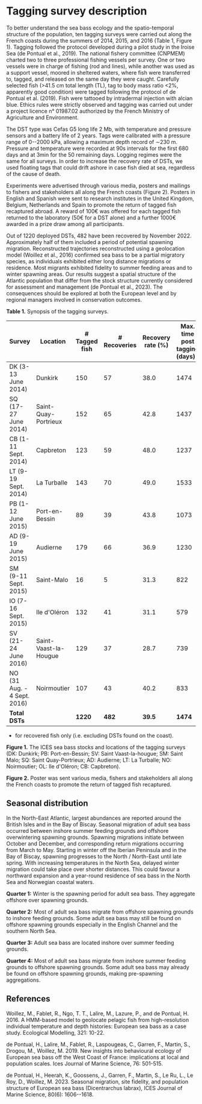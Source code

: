 # Tagging survey description

To better understand the sea bass ecology and the spatio-temporal structure of the population, ten tagging surveys were carried out along the French coasts during the summers of 2014, 2015, and 2016 (Table 1, Figure 1). Tagging followed the protocol developed during a pilot study in the Iroise Sea (de Pontual et al., 2019). The national fishery committee (CNPMEM) charted two to three professional fishing vessels per survey. One or two vessels were in charge of fishing (rod and lines), while another was used as a support vessel, moored in sheltered waters, where fish were transferred to, tagged, and released on the same day they were caught. Carefully selected fish (>41.5 cm total length (TL), tag to body mass ratio <2%, apparently good condition) were tagged following the protocol of de Pontual et al. (2019). Fish were tattooed by intradermal injection with alcian blue. Ethics rules were strictly observed and tagging was carried out under a project licence n° 01987.02 authorized by the French Ministry of Agriculture and Environment.

The DST type was Cefas G5 long life 2 Mb, with temperature and pressure sensors and a battery life of 2 years. Tags were calibrated with a pressure range of 0--2000 kPa, allowing a maximum depth record of ∼230 m. Pressure and temperature were recorded at 90s intervals for the first 680 days and at 3min for the 50 remaining days. Logging regimes were the same for all surveys. In order to increase the recovery rate of DSTs, we used floating tags that could drift ashore in case fish died at sea, regardless of the cause of death.

Experiments were advertised through various media, posters and mailings to fishers and stakeholders all along the French coasts (Figure 2). Posters in English and Spanish were sent to research institutes in the United Kingdom, Belgium, Netherlands and Spain to promote the return of tagged fish recaptured abroad. A reward of 100€ was offered for each tagged fish returned to the laboratory (50€ for a DST alone) and a further 1000€ awarded in a prize draw among all participants.

Out of 1220 deployed DSTs, 482 have been recovered by November 2022. Approximately half of them included a period of potential spawning migration. Reconstructed trajectories reconstructed using a geolocation model (Woillez et al., 2016) confirmed sea bass to be a partial migratory species, as individuals exhibited either long distance migrations or residence. Most migrants exhibited fidelity to summer feeding areas and to winter spawning areas. Our results suggest a spatial structure of the Atlantic population that differ from the stock structure currently considered for assessment and management (de Pontual et al., 2023). The consequences should be explored at both the European level and by regional managers involved in conservation outcomes.

**Table 1.** Synopsis of the tagging surveys.

| Survey | Location | # Tagged fish | # Recoveries | Recovery rate (%) | Max. time post tagging (days)* |
|--------|----------|---------------|-----------------|-------------------|--------------------------------|
| DK (3-13 June 2014) | Dunkirk | 150 | 57 | 38.0 | 1474 |
| SQ (17-27 June 2014) | Saint-Quay-Portrieux | 152 | 65 | 42.8 | 1437 |
| CB (1-11 Sept. 2014) | Capbreton | 123 | 59 | 48.0 | 1237 |
| LT (9-19 Sept. 2014) | La Turballe | 143 | 70 | 49.0 | 1533 |
| PB (1-12 June 2015) | Port-en-Bessin | 89 | 39 | 43.8 | 1073 |
| AD (9-19 June 2015) | Audierne | 179 | 66 | 36.9 | 1230 |
| SM (9-11 Sept. 2015) | Saint-Malo | 16 | 5 | 31.3 | 822 |
| IO (7-16 Sept. 2015) | Ile d'Oléron | 132 | 41 | 31.1 | 579 |
| SV (21-24 June 2016) | Saint-Vaast-la-Hougue | 129 | 37 | 28.7 | 739 |
| NO (31 Aug. - 4 Sept. 2016) | Noirmoutier | 107 | 43 | 40.2 | 833 |
| **Total DSTs** | | **1220** | **482** | **39.5** | **1474** |

* for recovered fish only (i.e. excluding DSTs found on the coast).

**Figure 1.** The ICES sea bass stocks and locations of the tagging surveys (DK: Dunkirk; PB: Port-en-Bessin; SV: Saint Vaast-la-hougue; SM: Saint Malo; SQ: Saint Quay-Portrieux; AD: Audierne; LT: La Turballe; NO: Noirmoutier; OL: Ile d'Oléron; CB: Capbreton).

**Figure 2.** Poster was sent various media, fishers and stakeholders all along the French coasts to promote the return of tagged fish recaptured.

## Seasonal distribution

In the North-East Atlantic, largest abundances are reported around the British Isles and in the Bay of Biscay. Seasonal migration of adult sea bass occurred between inshore summer feeding grounds and offshore overwintering spawning grounds. Spawning migrations initiate between October and December, and corresponding return migrations occurring from March to May. Starting in winter off the Iberian Peninsula and in the Bay of Biscay, spawning progresses to the North / North-East until late spring. With increasing temperatures in the North Sea, delayed winter migration could take place over shorter distances. This could favour a northward expansion and a year-round residence of sea bass in the North Sea and Norwegian coastal waters.

**Quarter 1:** Winter is the spawning period for adult sea bass. They aggregate offshore over spawning grounds.

**Quarter 2:** Most of adult sea bass migrate from offshore spawning grounds to inshore feeding grounds. Some adult sea bass may still be found on offshore spawning grounds especially in the English Channel and the southern North Sea.

**Quarter 3:** Adult sea bass are located inshore over summer feeding grounds.

**Quarter 4:** Most of adult sea bass migrate from inshore summer feeding grounds to offshore spawning grounds. Some adult sea bass may already be found on offshore spawning grounds, making pre-spawning aggregations.

## References

Woillez, M., Fablet, R., Ngo, T. T., Lalire, M., Lazure, P., and de Pontual, H. 2016. A HMM-based model to geolocate pelagic fish from high-resolution individual temperature and depth histories: European sea bass as a case study. Ecological Modelling, 321: 10-22.

de Pontual, H., Lalire, M., Fablet, R., Laspougeas, C., Garren, F., Martin, S., Drogou, M., Woillez, M. 2019. New insights into behavioural ecology of European sea bass off the West Coast of France: implications at local and population scales. Ices Journal of Marine Science, 76: 501-515.

de Pontual, H., Heerah, K., Goossens, J., Garren, F., Martin, S., Le Ru, L., Le Roy, D., Woillez, M. 2023. Seasonal migration, site fidelity, and population structure of European sea bass (Dicentrarchus labrax), ICES Journal of Marine Science, 80(6): 1606--1618.